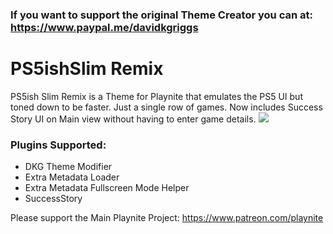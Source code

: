 ### If you want to support the original Theme Creator you can at: https://www.paypal.me/davidkgriggs

# PS5ishSlim Remix
PS5ish Slim Remix is a Theme for Playnite that emulates the PS5 UI but toned down to be faster. Just a single row of games. Now includes Success Story UI on Main view without having to enter game details.
![](https://github.com/DrWolfieStein/PS5ishSlim-Remix/blob/448b27e3a8b15c2d0290d3b910e7099c5a4dc1c6/Media/image.png)
### Plugins Supported:
* DKG Theme Modifier
* Extra Metadata Loader
* Extra Metadata Fullscreen Mode Helper
* SuccessStory

Please support the Main Playnite Project: https://www.patreon.com/playnite
